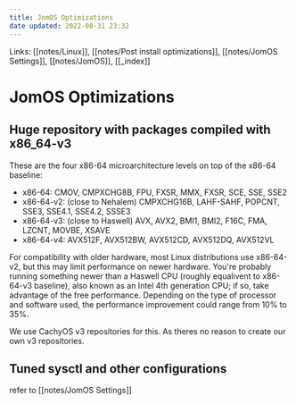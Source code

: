 ```yaml
---
title: JomOS Optimizations
date updated: 2022-08-31 23:32
---
```


Links: [[notes/Linux]], [[notes/Post install optimizations]], [[notes/JomOS Settings]], [[notes/JomOS]], [[_index]]

# JomOS Optimizations

## Huge repository with packages compiled with x86_64-v3

These are the four x86-64 microarchitecture levels on top of the x86-64 baseline:

- x86-64: CMOV, CMPXCHG8B, FPU, FXSR, MMX, FXSR, SCE, SSE, SSE2
- x86-64-v2: (close to Nehalem) CMPXCHG16B, LAHF-SAHF, POPCNT, SSE3, SSE4.1, SSE4.2, SSSE3
- x86-64-v3: (close to Haswell) AVX, AVX2, BMI1, BMI2, F16C, FMA, LZCNT, MOVBE, XSAVE
- x86-64-v4: AVX512F, AVX512BW, AVX512CD, AVX512DQ, AVX512VL

For compatibility with older hardware, most Linux distributions use x86-64-v2, but this may limit performance on newer hardware. You're probably running something newer than a Haswell CPU (roughly equalivent to x86-64-v3 baseline), also known as an Intel 4th generation CPU; if so, take advantage of the free performance. Depending on the type of processor and software used, the performance improvement could range from 10% to 35%.

We use CachyOS v3 repositories for this. As theres no reason to create our own v3 repositories.

## Tuned sysctl and other configurations

refer to [[notes/JomOS Settings]]
